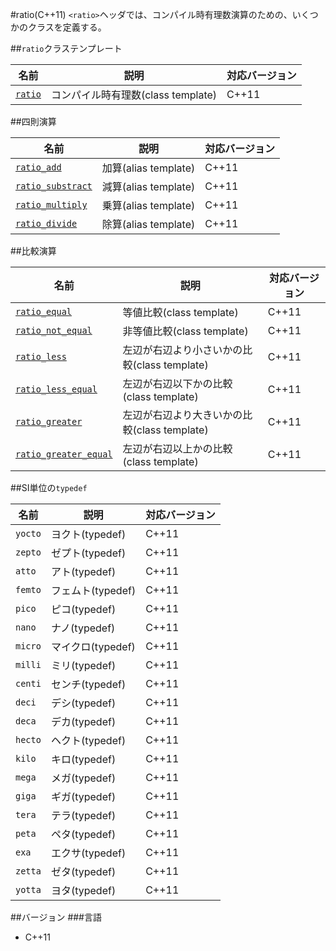 #ratio(C++11)
`<ratio>`ヘッダでは、コンパイル時有理数演算のための、いくつかのクラスを定義する。


##`ratio`クラステンプレート

| 名前                        | 説明                               | 対応バージョン |
|-----------------------------|------------------------------------|-------|
| [`ratio`](./ratio/ratio.md) | コンパイル時有理数(class template) | C++11 |


##四則演算

| 名前                                           | 説明                 | 対応バージョン |
|------------------------------------------------|----------------------|-------|
| [`ratio_add`](./ratio/ratio_add.md)            | 加算(alias template) | C++11 |
| [`ratio_substract`](./ratio/ratio_subtract.md) | 減算(alias template) | C++11 |
| [`ratio_multiply`](./ratio/ratio_multiplt.md)  | 乗算(alias template) | C++11 |
| [`ratio_divide`](./ratio/ratio_divide.md)      | 除算(alias template) | C++11 |


##比較演算

| 名前                                                    | 説明                                         | 対応バージョン |
|---------------------------------------------------------|----------------------------------------------|-------|
| [`ratio_equal`](./ratio/ratio_equal.md)                 | 等値比較(class template)                     | C++11 |
| [`ratio_not_equal`](./ratio/ratio_not_equal.md)         | 非等値比較(class template)                   | C++11 |
| [`ratio_less`](./ratio/ratio_less.md)                   | 左辺が右辺より小さいかの比較(class template) | C++11 |
| [`ratio_less_equal`](./ratio/ratio_less_equal.md)       | 左辺が右辺以下かの比較(class template)       | C++11 |
| [`ratio_greater`](./ratio/ratio_greater.md)             | 左辺が右辺より大きいかの比較(class template) | C++11 |
| [`ratio_greater_equal`](./ratio/ratio_greater_equal.md) | 左辺が右辺以上かの比較(class template)       | C++11 |


##SI単位の`typedef`

| 名前 | 説明 | 対応バージョン |
|---------|-----------------|-------|
| `yocto` | ヨクト(typedef) | C++11 |
| `zepto` | ゼプト(typedef) | C++11 |
| `atto`  | アト(typedef) | C++11 |
| `femto` | フェムト(typedef) | C++11 |
| `pico`  | ピコ(typedef) | C++11 |
| `nano`  | ナノ(typedef) | C++11 |
| `micro` | マイクロ(typedef) | C++11 |
| `milli` | ミリ(typedef) | C++11 |
| `centi` | センチ(typedef) | C++11 |
| `deci`  | デシ(typedef) | C++11 |
| `deca`  | デカ(typedef) | C++11 |
| `hecto` | ヘクト(typedef) | C++11 |
| `kilo`  | キロ(typedef) | C++11 |
| `mega`  | メガ(typedef) | C++11 |
| `giga`  | ギガ(typedef) | C++11 |
| `tera`  | テラ(typedef) | C++11 |
| `peta`  | ペタ(typedef) | C++11 |
| `exa`   | エクサ(typedef) | C++11 |
| `zetta` | ゼタ(typedef) | C++11 |
| `yotta` | ヨタ(typedef) | C++11 |


##バージョン
###言語
- C++11


